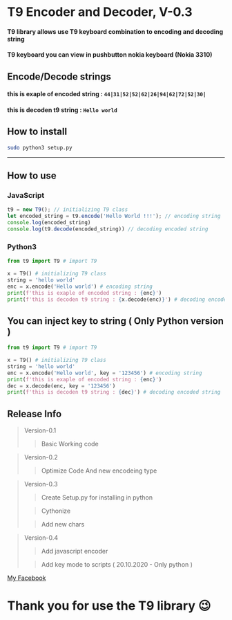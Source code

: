 # T9 Encoder and Decoder, V-0.3
#### T9 library allows use T9 keyboard combination to encoding and decoding string
#### T9 keyboard you can view in pushbutton nokia keyboard (Nokia 3310)

## Encode/Decode strings
#### this is exaple of encoded string : `44|31|52|52|62|26|94|62|72|52|30|`
#### this is decoden t9 string : `Hello world`

## How to install
```bash
sudo python3 setup.py
```
---

## How to use
### JavaScript
```js
t9 = new T9(); // initializing T9 class
let encoded_string = t9.encode('Hello World !!!'); // encoding string
console.log(encoded_string)
console.log(t9.decode(encoded_string)) // decoding encoded string
```
### Python3
```python 
from t9 import T9 # import T9

x = T9() # initializing T9 class
string = 'hello world' 
enc = x.encode('Hello world') # encoding string
print(f'this is exaple of encoded string : {enc}')
print(f'this is decoden t9 string : {x.decode(enc)}') # decoding encoded string
```

## You can inject key to string ( Only Python version )
```python
from t9 import T9 # import T9

x = T9() # initializing T9 class
string = 'hello world' 
enc = x.encode('Hello world', key = '123456') # encoding string
print(f'this is exaple of encoded string : {enc}')
dec = x.decode(enc, key = '123456')
print(f'this is decoden t9 string : {dec}') # decoding encoded string
```
## Release Info
> Version-0.1
>> Basic Working code

> Version-0.2
>> Optimize Code And new encodeing type

> Version-0.3
>> Create Setup.py for installing in python
>
>> Cythonize
>
>> Add new chars

> Version-0.4
>> Add javascript encoder
>
>> Add key mode to scripts ( 20.10.2020 - Only python )

[My Facebook](https://www.facebook.com/King.of.the.wold.Misha/)

# Thank you for use the T9 library :wink:

